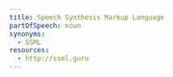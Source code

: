 ```yaml
---
title: Speech Synthesis Markup Language
partOfSpeech: noun
synonyms:
  - SSML
resources:
  - http://ssml.guru
---
```

